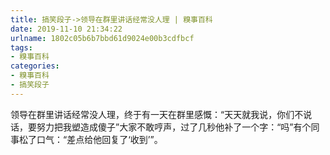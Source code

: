 ```yaml
---
title: 搞笑段子->领导在群里讲话经常没人理 | 糗事百科
date: 2019-11-10 21:34:22
urlname: 1802c05b6b7bbd61d9024e00b3cdfbcf
tags: 
- 糗事百科
categories:
- 糗事百科
- 搞笑段子
---
```

领导在群里讲话经常没人理，终于有一天在群里感慨：“天天就我说，你们不说话，要努力把我塑造成傻子”大家不敢哼声，过了几秒他补了一个字：“吗”有个同事松了口气：“差点给他回复了‘收到’”。


